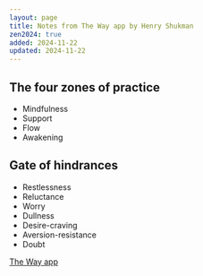 ```yaml
---
layout: page
title: Notes from The Way app by Henry Shukman
zen2024: true
added: 2024-11-22
updated: 2024-11-22
---
```


## The four zones of practice

- Mindfulness
- Support
- Flow
- Awakening

## Gate of hindrances

- Restlessness
- Reluctance
- Worry
- Dullness
- Desire-craving
- Aversion-resistance
- Doubt

[The Way app](https://www.thewayapp.com/)